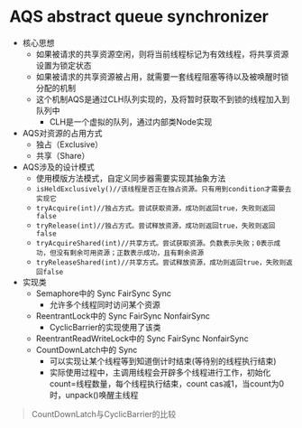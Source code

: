 # AQS abstract queue synchronizer
* 核心思想
    * 如果被请求的共享资源空闲，则将当前线程标记为有效线程，将共享资源设置为锁定状态
    * 如果被请求的共享资源被占用，就需要一套线程阻塞等待以及被唤醒时锁分配的机制
    * 这个机制AQS是通过CLH队列实现的，及将暂时获取不到锁的线程加入到队列中
        * CLH是一个虚拟的队列，通过内部类Node实现
* AQS对资源的占用方式
    * 独占（Exclusive）
    * 共享（Share）
* AQS涉及的设计模式
    * 使用模版方法模式，自定义同步器需要实现其抽象方法
    * `isHeldExclusively()//该线程是否正在独占资源。只有用到condition才需要去实现它`
    * `tryAcquire(int)//独占方式。尝试获取资源，成功则返回true，失败则返回false`
    * `tryRelease(int)//独占方式。尝试释放资源，成功则返回true，失败则返回false`
    * `tryAcquireShared(int)//共享方式。尝试获取资源。负数表示失败；0表示成功，但没有剩余可用资源；正数表示成功，且有剩余资源`
    * `tryReleaseShared(int)//共享方式。尝试释放资源，成功则返回true，失败则返回false`
* 实现类
    * Semaphore中的 Sync FairSync Sync
        * 允许多个线程同时访问某个资源
    * ReentrantLock中的 Sync FairSync NonfairSync
        * CyclicBarrier的实现使用了该类
    * ReentrantReadWriteLock中的 Sync FairSync NonfairSync
    * CountDownLatch中的 Sync
        * 可以实现让某个线程等到知道倒计时结束(等待别的线程执行结束)
        * 实际使用过程中，主调用线程会开辟多个线程进行工作，初始化count=线程数量，每个线程执行结束，count cas减1，当count为0时，unpack()唤醒主线程

> CountDownLatch与CyclicBarrier的比较